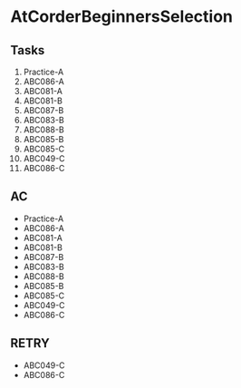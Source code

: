 # AtCorderBeginnersSelection

## Tasks

1. Practice-A
2. ABC086-A
3. ABC081-A
4. ABC081-B
5. ABC087-B
6. ABC083-B
7. ABC088-B
8. ABC085-B
9. ABC085-C
10. ABC049-C
11. ABC086-C

## AC

- Practice-A
- ABC086-A
- ABC081-A
- ABC081-B
- ABC087-B
- ABC083-B
- ABC088-B
- ABC085-B
- ABC085-C
- ABC049-C
- ABC086-C

## RETRY

- ABC049-C
- ABC086-C
